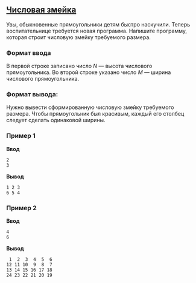 ## [Числовая змейка](../../../solutions/2.4/24_n.py)

Увы, обыкновенные прямоугольники детям быстро наскучили. Теперь воспитательнице требуется новая программа. Напишите программу, которая строит числовую змейку требуемого размера.

### Формат ввода

В первой строке записано число $N$ — высота числового прямоугольника.
Во второй строке указано число $M$ — ширина числового прямоугольника.

### Формат вывода:

Нужно вывести сформированную числовую змейку требуемого размера.
Чтобы прямоугольник был красивым, каждый его столбец следует сделать одинаковой ширины.

### Пример 1

__Ввод__
```plaintext
2
3
```

__Вывод__
```plaintext
1 2 3
6 5 4
```

### Пример 2

__Ввод__
```plaintext
4
6
```

__Вывод__
```plaintext
 1  2  3  4  5  6
12 11 10  9  8  7
13 14 15 16 17 18
24 23 22 21 20 19
```